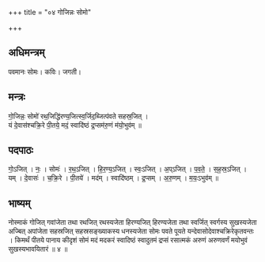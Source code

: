 +++
title = "०४ गोजिन्नः सोमो"

+++
## अधिमन्त्रम्
पवमानः सोमः। कविः। जगती।

## मन्त्रः
गो॒जिन्नः॒ सोमो॑ रथ॒जिद्धि॑रण्य॒जित्स्व॒र्जिद॒ब्जित्प॑वते सहस्र॒जित् ।  
यं दे॒वास॑श्चक्रि॒रे पी॒तये॒ मदं॒ स्वादि॑ष्ठं द्र॒प्सम॑रु॒णं म॑यो॒भुव॑म् ॥

## पदपाठः
गो॒ऽजित् । नः॒ । सोमः॑ । र॒थ॒ऽजित् । हि॒र॒ण्य॒ऽजित् । स्वः॒ऽजित् । अ॒प्ऽजित् । प॒व॒ते॒ । स॒ह॒स्र॒ऽजित् ।  
यम् । दे॒वासः॑ । च॒क्रि॒रे । पी॒तये॑ । मद॑म् । स्वादि॑ष्ठम् । द्र॒प्सम् । अ॒रु॒णम् । म॒यः॒ऽभुव॑म् ॥

## भाष्यम्
नोस्माकं गोजित् गवांजेता तथा रथजित् रथस्यजेता हिरण्यजित् हिरण्यजेता तथा स्वर्जित् स्वर्गस्य सुखस्यजेता अज्बित् अपांजेता सहस्रजित् सहस्रसङ्ख्याकस्य धनस्यजेता सोमः पवते पूयते यन्देवासोदेवाश्चक्रिरेकृतवन्तः । किमर्थं पीतये पानाय कीदृशं सोमं मदं मदकरं स्वादिष्ठं स्वादुतमं द्रप्सं रसात्मकं अरुणं अरुणवर्णं मयोभुवं सुखस्यभावयितारं ॥ ४ ॥